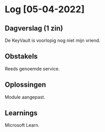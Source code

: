 # Log [05-04-2022]
 
## Dagverslag (1 zin)
De KeyVault is voorlopig nog niet mijn vriend.

## Obstakels
Reeds genoemde service.

## Oplossingen
Module aangepast.

## Learnings
Microsoft Learn.